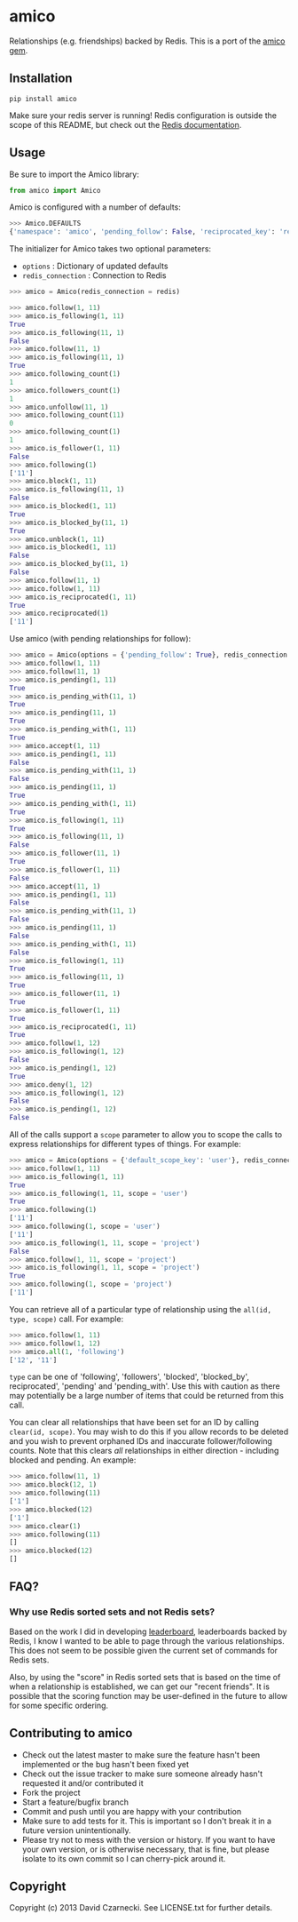 # amico

Relationships (e.g. friendships) backed by Redis. This is a port of the [amico gem](https://github.com/agoragames/amico).

## Installation

`pip install amico`

Make sure your redis server is running! Redis configuration is outside the scope of this README, but
check out the [Redis documentation](http://redis.io/documentation).

## Usage

Be sure to import the Amico library:

```python
from amico import Amico
```

Amico is configured with a number of defaults:

```python
>>> Amico.DEFAULTS
{'namespace': 'amico', 'pending_follow': False, 'reciprocated_key': 'reciprocated', 'followers_key': 'followers', 'pending_with_key': 'pending_with', 'following_key': 'following', 'page_size': 25, 'pending_key': 'pending', 'blocked_by_key': 'blocked_by', 'default_scope_key': 'default', 'blocked_key': 'blocked'}
```

The initializer for Amico takes two optional parameters:

* `options` : Dictionary of updated defaults
* `redis_connection` : Connection to Redis

```python
>>> amico = Amico(redis_connection = redis)
```

```python
>>> amico.follow(1, 11)
>>> amico.is_following(1, 11)
True
>>> amico.is_following(11, 1)
False
>>> amico.follow(11, 1)
>>> amico.is_following(11, 1)
True
>>> amico.following_count(1)
1
>>> amico.followers_count(1)
1
>>> amico.unfollow(11, 1)
>>> amico.following_count(11)
0
>>> amico.following_count(1)
1
>>> amico.is_follower(1, 11)
False
>>> amico.following(1)
['11']
>>> amico.block(1, 11)
>>> amico.is_following(11, 1)
False
>>> amico.is_blocked(1, 11)
True
>>> amico.is_blocked_by(11, 1)
True
>>> amico.unblock(1, 11)
>>> amico.is_blocked(1, 11)
False
>>> amico.is_blocked_by(11, 1)
False
>>> amico.follow(11, 1)
>>> amico.follow(1, 11)
>>> amico.is_reciprocated(1, 11)
True
>>> amico.reciprocated(1)
['11']
```

Use amico (with pending relationships for follow):

```python
>>> amico = Amico(options = {'pending_follow': True}, redis_connection = redis)
>>> amico.follow(1, 11)
>>> amico.follow(11, 1)
>>> amico.is_pending(1, 11)
True
>>> amico.is_pending_with(11, 1)
True
>>> amico.is_pending(11, 1)
True
>>> amico.is_pending_with(1, 11)
True
>>> amico.accept(1, 11)
>>> amico.is_pending(1, 11)
False
>>> amico.is_pending_with(11, 1)
False
>>> amico.is_pending(11, 1)
True
>>> amico.is_pending_with(1, 11)
True
>>> amico.is_following(1, 11)
True
>>> amico.is_following(11, 1)
False
>>> amico.is_follower(11, 1)
True
>>> amico.is_follower(1, 11)
False
>>> amico.accept(11, 1)
>>> amico.is_pending(1, 11)
False
>>> amico.is_pending_with(11, 1)
False
>>> amico.is_pending(11, 1)
False
>>> amico.is_pending_with(1, 11)
False
>>> amico.is_following(1, 11)
True
>>> amico.is_following(11, 1)
True
>>> amico.is_follower(11, 1)
True
>>> amico.is_follower(1, 11)
True
>>> amico.is_reciprocated(1, 11)
True
>>> amico.follow(1, 12)
>>> amico.is_following(1, 12)
False
>>> amico.is_pending(1, 12)
True
>>> amico.deny(1, 12)
>>> amico.is_following(1, 12)
False
>>> amico.is_pending(1, 12)
False
```

All of the calls support a `scope` parameter to allow you to scope the calls to express relationships for different types of things. For example:

```python
>>> amico = Amico(options = {'default_scope_key': 'user'}, redis_connection = redis)
>>> amico.follow(1, 11)
>>> amico.is_following(1, 11)
True
>>> amico.is_following(1, 11, scope = 'user')
True
>>> amico.following(1)
['11']
>>> amico.following(1, scope = 'user')
['11']
>>> amico.is_following(1, 11, scope = 'project')
False
>>> amico.follow(1, 11, scope = 'project')
>>> amico.is_following(1, 11, scope = 'project')
True
>>> amico.following(1, scope = 'project')
['11']
```

You can retrieve all of a particular type of relationship using the `all(id, type, scope)` call. For example:

```python
>>> amico.follow(1, 11)
>>> amico.follow(1, 12)
>>> amico.all(1, 'following')
['12', '11']
```

`type` can be one of 'following', 'followers', 'blocked', 'blocked_by', reciprocated', 'pending' and 'pending_with'. Use this with caution as there may potentially be a large number of items that could be returned from this call.

You can clear all relationships that have been set for an ID by calling `clear(id, scope)`. You may wish to do this if you allow records to be deleted and you wish to prevent orphaned IDs and inaccurate follower/following counts. Note that this clears *all* relationships in either direction - including blocked and pending. An example:

```python
>>> amico.follow(11, 1)
>>> amico.block(12, 1)
>>> amico.following(11)
['1']
>>> amico.blocked(12)
['1']
>>> amico.clear(1)
>>> amico.following(11)
[]
>>> amico.blocked(12)
[]
```

## FAQ?

### Why use Redis sorted sets and not Redis sets?

Based on the work I did in developing [leaderboard](https://github.com/agoragames/leaderboard),
leaderboards backed by Redis, I know I wanted to be able to page through the various relationships.
This does not seem to be possible given the current set of commands for Redis sets.

Also, by using the "score" in Redis sorted sets that is based on the time of when a relationship
is established, we can get our "recent friends". It is possible that the scoring function may be
user-defined in the future to allow for some specific ordering.

## Contributing to amico

* Check out the latest master to make sure the feature hasn't been implemented or the bug hasn't been fixed yet
* Check out the issue tracker to make sure someone already hasn't requested it and/or contributed it
* Fork the project
* Start a feature/bugfix branch
* Commit and push until you are happy with your contribution
* Make sure to add tests for it. This is important so I don't break it in a future version unintentionally.
* Please try not to mess with the version or history. If you want to have your own version, or is otherwise necessary, that is fine, but please isolate to its own commit so I can cherry-pick around it.

## Copyright

Copyright (c) 2013 David Czarnecki. See LICENSE.txt for further details.
